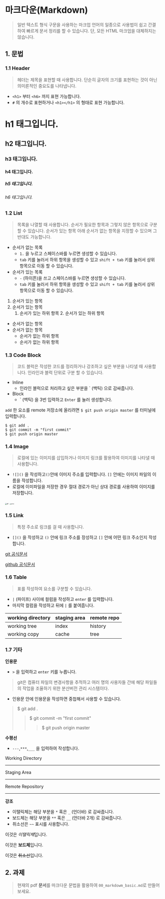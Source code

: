# 마크다운(Markdown)

> 일반 텍스트 형식 구문을 사용하는 마크업 언어의 일종으로 사용법이 쉽고 간결하여 빠르게 문서 정리를 할 수 있습니다. 단, 모든 HTML 마크업을 대체하지는 않습니다.



## 1. 문법

### 1.1 Header

> 헤더는 제목을 표현할 때 사용합니다. 단순히 글자의 크기를 표현하는 것이 아닌 의미론적인 중요도를 나타냅니다.

- `<h1>` 부터 `<h6>` 까지 표현 가능합니다.
- `#` 의 개수로 표현하거나 `<h1></h1>` 의 형태로 표현 가능합니다.



# h1 태그입니다.

## h2 태그입니다.

### h3 태그입니다.

#### h4 태그입니다.

##### h5 태그입니다.

###### h6 태그입니다.



### 1.2 List

> 목록을 나열할 때 사용합니다. 순서가 필요한 항목과 그렇지 않은 항목으로 구분할 수 있습니다. 순서가 있는 항목 아래 순서가 없는 항목을 지정할 수 있으며 그 반대도 가능합니다.

- 순서가 없는 목록
  - `1.` 을 누르고 스페이스바를 누르면 생성할 수 있습니다.
  - `tab` 키를 눌러서 하위 항목을 생성할 수 있고 `shift + tab` 키를 눌러서 상위 항목으로 이동 할 수 있습니다.
- 순서가 있는 목록
  - `-` (하이픈)을 쓰고 스페이스바를 누르면 생성할 수 있습니다.
  - `tab` 키를 눌러서 하위 항목을 생성할 수 있고 `shift + tab` 키를 눌러서 상위 항목으로 이동 할 수 있습니다.



1.  순서가 있는 항목
2.  순서가 있는 항목
   	1.  순서가 있는 하위 항목
    	2.  순서가 있는 하위 항목



- 순서가 없는 항목
- 순서가 없는 항목
  - 순서가 없는 하위 항목
  - 순서가 없는 하위 항목



### 1.3 Code Block

> 코드 블럭은 작성한 코드를 정리하거나 강조하고 싶은 부분을 나타낼 때 사용합니다. 인라인과 블럭 단위로 구분 할 수 있습니다.

- Inline
  - 인라인 블럭으로 처리하고 싶은 부분을 \` (백틱) 으로 감싸줍니다.
- Block
  - \` (백틱) 을 3번 입력하고 `Enter` 를 눌러 생성합니다.



`add` 한 요소를 remote 저장소에 올리려면 `$ git push origin master` 를 터미널에 입력합니다.

```shell
$ git add .
$ git commit -m "first commit"
$ git push origin master
```



### 1.4 Image

> 로컬에 있는 이미지를 삽입하거나 이미지 링크를 활용하여 이미지를 나타낼 때 사용합니다.

- `![]()` 을 작성하고` () `안에 이미지 주소를 입력합니다. `[]` 안에는 이미지 파일의 이름을 작성합니다.
- 로컬에 이미파일을 저장한 경우 절대 경로가 아닌 상대 경로를 사용하여 이미지를 저장합니다.

<img src="C:\Users\i\Downloads\1_BCZkmZR1_YzDZy22Vn4uUw.png" alt="git" style="zoom:33%;" />

<img src="C:\Users\i\Downloads\asasf.png" alt="github" style="zoom: 25%;" />



### 1.5 Link

> 특정 주소로 링크를 걸 때 사용합니다.

- `[]()` 을 작성하고 `()` 안에 링크 주소를 장성하고 `[]` 안에 어떤 링크 주소인지 작성합니다.



[git 공식문서](https://git-scm.com/)

[github 공식문서](https://github.com/)



### 1.6 Table

> 표를 작성하여 요소를 구분할 수 있습니다.

- `|` (파이프) 사이에 컬럼을 작성하고 `enter` 를 입력합니다.
- 마지막 컬럼을 작성하고 뒤에 `|` 를 붙여줍니다.



| working directory | staging area | remote repo |
| ----------------- | ------------ | ----------- |
| working tree      | index        | history     |
| working copy      | cache        | tree        |



### 1.7 기타

**인용문**

- `>` 을 입력하고 `enter` 키를 누릅니다.

>git은 컴퓨터 파일의 변경사항을 추적하고 여러 명의 사용자들 간에 해당 파일들의 작업을 조율하기 위한 분산버전 관리 시스템이다.

- 인용문 안에 인용문을 작성하면 중첩해서 사용할 수 있습니다.

>$ git add .
>
>> $ git commit -m "first commit"
>>
>> > $ git push origin master



**수평선**

- `---`,`***`,`___` 을 입력하여 작성합니다.

Working Directory

---

Staging Area

***

Remote Repository

___



**강조**

- 이탤릭체는 해당 부분을 `*` 혹은 `_` (언더바) 로 감싸줍니다.
- 보드체는 해당 부분을 `**` 혹은 `__` (언더바 2개) 로 감싸줍니다.
- 취소선은 `~~` 표시를 사용합니다.

이것은 *이탤릭체*입니다.

이것은 **보드체**입니다.

이것은 ~~취소선~~입니다.



## 2. 과제

> 현재의 pdf **문서**를 마크다운 문법을 활용하여 `00_markdowm_basic.md`로 만들어 보세요.



